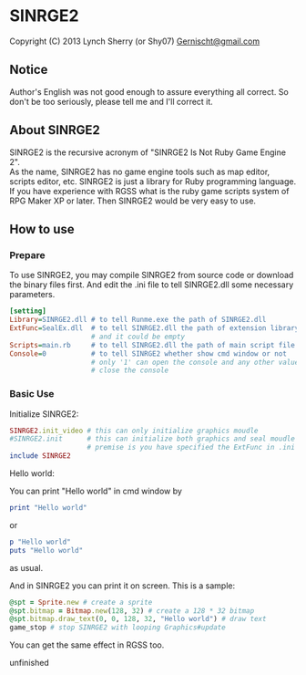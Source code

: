 ﻿# SINRGE2
Copyright (C) 2013 Lynch Sherry (or Shy07) <Gernischt@gmail.com>

## Notice
Author's English was not good enough to assure everything all correct.
So don't be too seriously, please tell me and I'll correct it.

## About SINRGE2
SINRGE2 is the recursive acronym of "SINRGE2 Is Not Ruby Game Engine 2".  
As the name, SINRGE2 has no game engine tools such as map editor,
scripts editor, etc. SINRGE2 is just a library for Ruby programming
language.  
If you have experience with RGSS what is the ruby game scripts system
of RPG Maker XP or later. Then SINRGE2 would be very easy to use.  

## How to use
### Prepare
To use SINRGE2, you may compile SINRGE2 from source code or download
the binary files first. And edit the .ini file to tell SINRGE2.dll
some necessary parameters.
```Runme.ini
[setting]
Library=SINRGE2.dll # to tell Runme.exe the path of SINRGE2.dll
ExtFunc=SealEx.dll  # to tell SINRGE2.dll the path of extension library
                    # and it could be empty
Scripts=main.rb     # to tell SINRGE2.dll the path of main script file
Console=0           # to tell SINRGE2 whether show cmd window or not
                    # only '1' can open the console and any other value
                    # close the console
```
### Basic Use

Initialize SINRGE2:

```ruby
SINRGE2.init_video # this can only initialize graphics moudle
#SINRGE2.init      # this can initialize both graphics and seal moudle
                   # premise is you have specified the ExtFunc in .ini
include SINRGE2
```

Hello world:  

You can print "Hello world" in cmd window by  
```ruby
print "Hello world"
```
or  
```ruby
p "Hello world"
puts "Hello world"
```
as usual.  

And in SINRGE2 you can print it on screen. This is a sample:  
```ruby
@spt = Sprite.new # create a sprite
@spt.bitmap = Bitmap.new(128, 32) # create a 128 * 32 bitmap
@spt.bitmap.draw_text(0, 0, 128, 32, "Hello world") # draw text
game_stop # stop SINRGE2 with looping Graphics#update
```
You can get the same effect in RGSS too.  

unfinished

